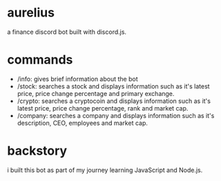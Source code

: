 # aurelius
a finance discord bot built with discord.js.

# commands
- /info: gives brief information about the bot
- /stock: searches a stock and displays information such as it's latest price, price change percentage and primary exchange.
- /crypto: searches a cryptocoin and displays information such as it's latest price, price change percentage, rank and market cap.
- /company: searches a company and displays information such as it's description, CEO, employees and market cap.

# backstory 
i built this bot as part of my journey learning JavaScript and Node.js.
